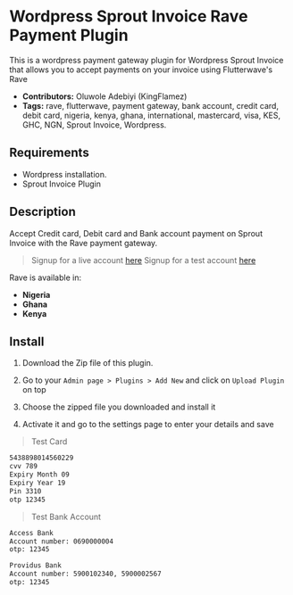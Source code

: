# Wordpress Sprout Invoice Rave Payment Plugin
This is a wordpress payment gateway plugin for Wordpress Sprout Invoice that allows you to accept payments on your invoice using Flutterwave's Rave
 - **Contributors:** Oluwole Adebiyi (KingFlamez)
 - **Tags:** rave, flutterwave, payment gateway, bank account, credit card, debit card, nigeria, kenya, ghana, international, mastercard, visa, KES, GHC, NGN, Sprout Invoice, Wordpress.


## Requirements

- Wordpress installation.
- Sprout Invoice Plugin

## Description

Accept Credit card, Debit card and Bank account payment on Sprout Invoice with the Rave payment gateway.

> Signup for a live account [here](https://rave.flutterwave.com)
> Signup for a test account [here](https://raveappv2.herokuapp.com/)

Rave is available in:

* __Nigeria__
* __Ghana__
* __Kenya__

## Install
1. Download the Zip file of this plugin.

2. Go to your `Admin page > Plugins > Add New` and click on `Upload Plugin` on top

3. Choose the zipped file you downloaded and install it

4. Activate it and go to the settings page to enter your details and save

>Test Card

```bash
5438898014560229
cvv 789
Expiry Month 09
Expiry Year 19
Pin 3310
otp 12345
```

>Test Bank Account

```bash
Access Bank
Account number: 0690000004
otp: 12345
```

```bash
Providus Bank
Account number: 5900102340, 5900002567
otp: 12345
``` 
